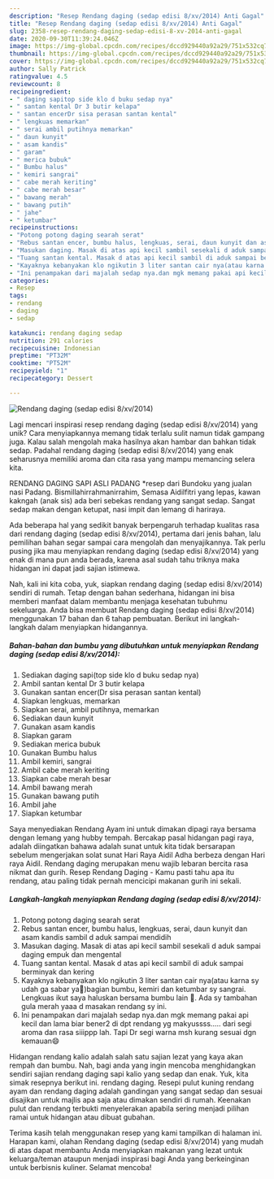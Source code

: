 ```yaml
---
description: "Resep Rendang daging (sedap edisi 8/xv/2014) Anti Gagal"
title: "Resep Rendang daging (sedap edisi 8/xv/2014) Anti Gagal"
slug: 2358-resep-rendang-daging-sedap-edisi-8-xv-2014-anti-gagal
date: 2020-09-30T11:39:24.046Z
image: https://img-global.cpcdn.com/recipes/dccd929440a92a29/751x532cq70/rendang-daging-sedap-edisi-8xv2014-foto-resep-utama.jpg
thumbnail: https://img-global.cpcdn.com/recipes/dccd929440a92a29/751x532cq70/rendang-daging-sedap-edisi-8xv2014-foto-resep-utama.jpg
cover: https://img-global.cpcdn.com/recipes/dccd929440a92a29/751x532cq70/rendang-daging-sedap-edisi-8xv2014-foto-resep-utama.jpg
author: Sally Patrick
ratingvalue: 4.5
reviewcount: 8
recipeingredient:
- " daging sapitop side klo d buku sedap nya"
- " santan kental Dr 3 butir kelapa"
- " santan encerDr sisa perasan santan kental"
- " lengkuas memarkan"
- " serai ambil putihnya memarkan"
- " daun kunyit"
- " asam kandis"
- " garam"
- " merica bubuk"
- " Bumbu halus"
- " kemiri sangrai"
- " cabe merah keriting"
- " cabe merah besar"
- " bawang merah"
- " bawang putih"
- " jahe"
- " ketumbar"
recipeinstructions:
- "Potong potong daging searah serat"
- "Rebus santan encer, bumbu halus, lengkuas, serai, daun kunyit dan asam kandis sambil d aduk sampai mendidih"
- "Masukan daging. Masak di atas api kecil sambil sesekali d aduk sampai daging empuk dan mengental"
- "Tuang santan kental. Masak d atas api kecil sambil di aduk sampai berminyak dan kering"
- "Kayaknya kebanyakan klo ngikutin 3 liter santan cair nya(atau karna sy udah ga sabar ya🤔)bagian bumbu, kemiri dan ketumbar sy sangrai. Lengkuas ikut saya haluskan bersama bumbu lain 🤭. Ada sy tambahan gula merah yaaa d masakan rendang sy ini."
- "Ini penampakan dari majalah sedap nya.dan mgk memang pakai api kecil dan lama biar bener2 di dpt rendang yg makyussss..... dari segi aroma dan rasa siiippp lah. Tapi Dr segi warna msh kurang sesuai dgn kemauan😄"
categories:
- Resep
tags:
- rendang
- daging
- sedap

katakunci: rendang daging sedap 
nutrition: 291 calories
recipecuisine: Indonesian
preptime: "PT32M"
cooktime: "PT52M"
recipeyield: "1"
recipecategory: Dessert

---
```



![Rendang daging (sedap edisi 8/xv/2014)](https://img-global.cpcdn.com/recipes/dccd929440a92a29/751x532cq70/rendang-daging-sedap-edisi-8xv2014-foto-resep-utama.jpg)

Lagi mencari inspirasi resep rendang daging (sedap edisi 8/xv/2014) yang unik? Cara menyiapkannya memang tidak terlalu sulit namun tidak gampang juga. Kalau salah mengolah maka hasilnya akan hambar dan bahkan tidak sedap. Padahal rendang daging (sedap edisi 8/xv/2014) yang enak seharusnya memiliki aroma dan cita rasa yang mampu memancing selera kita.

RENDANG DAGING SAPI ASLI PADANG *resep dari Bundoku yang jualan nasi Padang. Bismillahirrahmanirrahim, Semasa Aidilfitri yang lepas, kawan kakngah (anak sis) ada beri sebekas rendang yang sangat sedap. Sangat sedap makan dengan ketupat, nasi impit dan lemang di hariraya.

Ada beberapa hal yang sedikit banyak berpengaruh terhadap kualitas rasa dari rendang daging (sedap edisi 8/xv/2014), pertama dari jenis bahan, lalu pemilihan bahan segar sampai cara mengolah dan menyajikannya. Tak perlu pusing jika mau menyiapkan rendang daging (sedap edisi 8/xv/2014) yang enak di mana pun anda berada, karena asal sudah tahu triknya maka hidangan ini dapat jadi sajian istimewa.


Nah, kali ini kita coba, yuk, siapkan rendang daging (sedap edisi 8/xv/2014) sendiri di rumah. Tetap dengan bahan sederhana, hidangan ini bisa memberi manfaat dalam membantu menjaga kesehatan tubuhmu sekeluarga. Anda bisa membuat Rendang daging (sedap edisi 8/xv/2014) menggunakan 17 bahan dan 6 tahap pembuatan. Berikut ini langkah-langkah dalam menyiapkan hidangannya.

<!--inarticleads1-->

##### Bahan-bahan dan bumbu yang dibutuhkan untuk menyiapkan Rendang daging (sedap edisi 8/xv/2014):

1. Sediakan  daging sapi(top side klo d buku sedap nya)
1. Ambil  santan kental Dr 3 butir kelapa
1. Gunakan  santan encer(Dr sisa perasan santan kental)
1. Siapkan  lengkuas, memarkan
1. Siapkan  serai, ambil putihnya, memarkan
1. Sediakan  daun kunyit
1. Gunakan  asam kandis
1. Siapkan  garam
1. Sediakan  merica bubuk
1. Gunakan  Bumbu halus
1. Ambil  kemiri, sangrai
1. Ambil  cabe merah keriting
1. Siapkan  cabe merah besar
1. Ambil  bawang merah
1. Gunakan  bawang putih
1. Ambil  jahe
1. Siapkan  ketumbar


Saya menyediakan Rendang Ayam ini untuk dimakan dipagi raya bersama dengan lemang yang hubby tempah. Bercakap pasal hidangan pagi raya, adalah diingatkan bahawa adalah sunat untuk kita tidak bersarapan sebelum mengerjakan solat sunat Hari Raya Aidil Adha berbeza dengan Hari raya Aidil. Rendang daging merupakan menu wajib lebaran bercita rasa nikmat dan gurih. Resep Rendang Daging - Kamu pasti tahu apa itu rendang, atau paling tidak pernah mencicipi makanan gurih ini sekali. 

<!--inarticleads2-->

##### Langkah-langkah menyiapkan Rendang daging (sedap edisi 8/xv/2014):

1. Potong potong daging searah serat
1. Rebus santan encer, bumbu halus, lengkuas, serai, daun kunyit dan asam kandis sambil d aduk sampai mendidih
1. Masukan daging. Masak di atas api kecil sambil sesekali d aduk sampai daging empuk dan mengental
1. Tuang santan kental. Masak d atas api kecil sambil di aduk sampai berminyak dan kering
1. Kayaknya kebanyakan klo ngikutin 3 liter santan cair nya(atau karna sy udah ga sabar ya🤔)bagian bumbu, kemiri dan ketumbar sy sangrai. Lengkuas ikut saya haluskan bersama bumbu lain 🤭. Ada sy tambahan gula merah yaaa d masakan rendang sy ini.
1. Ini penampakan dari majalah sedap nya.dan mgk memang pakai api kecil dan lama biar bener2 di dpt rendang yg makyussss..... dari segi aroma dan rasa siiippp lah. Tapi Dr segi warna msh kurang sesuai dgn kemauan😄


Hidangan rendang kalio adalah salah satu sajian lezat yang kaya akan rempah dan bumbu. Nah, bagi anda yang ingin mencoba menghidangkan sendiri sajian rendang daging sapi kalio yang sedap dan enak. Yuk, kita simak resepnya berikut ini. rendang daging. Resepi pulut kuning rendang ayam dan rendang daging adalah gandingan yang sangat sedap dan sesuai disajikan untuk majlis apa saja atau dimakan sendiri di rumah. Keenakan pulut dan rendang terbukti menyelerakan apabila sering menjadi pilihan ramai untuk hidangan atau dibuat gubahan. 

Terima kasih telah menggunakan resep yang kami tampilkan di halaman ini. Harapan kami, olahan Rendang daging (sedap edisi 8/xv/2014) yang mudah di atas dapat membantu Anda menyiapkan makanan yang lezat untuk keluarga/teman ataupun menjadi inspirasi bagi Anda yang berkeinginan untuk berbisnis kuliner. Selamat mencoba!
